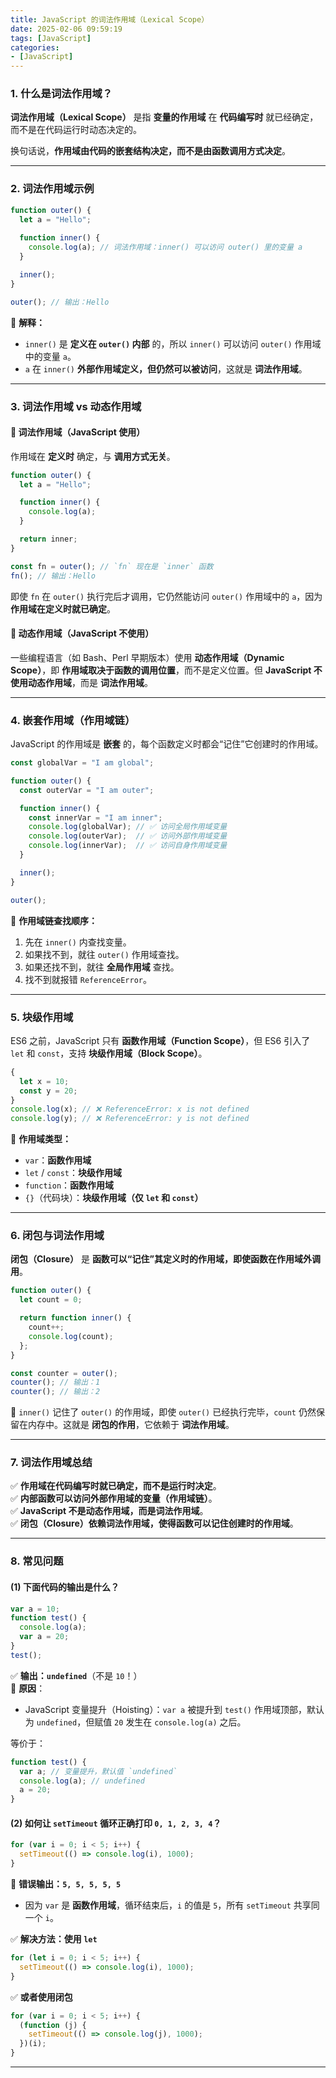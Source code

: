 ```yaml
---
title: JavaScript 的词法作用域（Lexical Scope）
date: 2025-02-06 09:59:19
tags: [JavaScript]
categories:
- [JavaScript]
---
```


### **1. 什么是词法作用域？**
**词法作用域（Lexical Scope）** 是指 **变量的作用域** 在 **代码编写时** 就已经确定，而不是在代码运行时动态决定的。

换句话说，**作用域由代码的嵌套结构决定，而不是由函数调用方式决定**。

---

### **2. 词法作用域示例**
```javascript
function outer() {
  let a = "Hello";
  
  function inner() {
    console.log(a); // 词法作用域：inner() 可以访问 outer() 里的变量 a
  }

  inner();
}

outer(); // 输出：Hello
```
🔹 **解释：**
- `inner()` 是 **定义在 `outer()` 内部** 的，所以 `inner()` 可以访问 `outer()` 作用域中的变量 `a`。
- `a` 在 `inner()` **外部作用域定义，但仍然可以被访问**，这就是 **词法作用域**。

---

### **3. 词法作用域 vs 动态作用域**
#### **🔹 词法作用域（JavaScript 使用）**
作用域在 **定义时** 确定，与 **调用方式无关**。

```javascript
function outer() {
  let a = "Hello";

  function inner() {
    console.log(a);
  }

  return inner;
}

const fn = outer(); // `fn` 现在是 `inner` 函数
fn(); // 输出：Hello
```
即使 `fn` 在 `outer()` 执行完后才调用，它仍然能访问 `outer()` 作用域中的 `a`，因为 **作用域在定义时就已确定**。

#### **🔹 动态作用域（JavaScript 不使用）**
一些编程语言（如 Bash、Perl 早期版本）使用 **动态作用域（Dynamic Scope）**，即 **作用域取决于函数的调用位置**，而不是定义位置。但 **JavaScript 不使用动态作用域**，而是 **词法作用域**。

---

### **4. 嵌套作用域（作用域链）**
JavaScript 的作用域是 **嵌套** 的，每个函数定义时都会“记住”它创建时的作用域。

```javascript
const globalVar = "I am global";

function outer() {
  const outerVar = "I am outer";

  function inner() {
    const innerVar = "I am inner";
    console.log(globalVar); // ✅ 访问全局作用域变量
    console.log(outerVar);  // ✅ 访问外部作用域变量
    console.log(innerVar);  // ✅ 访问自身作用域变量
  }

  inner();
}

outer();
```
🔹 **作用域链查找顺序：**
1. 先在 `inner()` 内查找变量。
2. 如果找不到，就往 `outer()` 作用域查找。
3. 如果还找不到，就往 **全局作用域** 查找。
4. 找不到就报错 `ReferenceError`。

---

### **5. 块级作用域**
ES6 之前，JavaScript 只有 **函数作用域（Function Scope）**，但 ES6 引入了 `let` 和 `const`，支持 **块级作用域（Block Scope）**。

```javascript
{
  let x = 10;
  const y = 20;
}
console.log(x); // ❌ ReferenceError: x is not defined
console.log(y); // ❌ ReferenceError: y is not defined
```
🔹 **作用域类型：**
- `var`：**函数作用域**
- `let` / `const`：**块级作用域**
- `function`：**函数作用域**
- `{}`（代码块）：**块级作用域（仅 `let` 和 `const`）**

---

### **6. 闭包与词法作用域**
**闭包（Closure）** 是 **函数可以“记住”其定义时的作用域，即使函数在作用域外调用**。

```javascript
function outer() {
  let count = 0;

  return function inner() {
    count++;
    console.log(count);
  };
}

const counter = outer();
counter(); // 输出：1
counter(); // 输出：2
```
🔹 `inner()` 记住了 `outer()` 的作用域，即使 `outer()` 已经执行完毕，`count` 仍然保留在内存中。这就是 **闭包的作用**，它依赖于 **词法作用域**。

---

### **7. 词法作用域总结**
✅ **作用域在代码编写时就已确定，而不是运行时决定**。  
✅ **内部函数可以访问外部作用域的变量（作用域链）**。  
✅ **JavaScript 不是动态作用域，而是词法作用域**。  
✅ **闭包（Closure）依赖词法作用域，使得函数可以记住创建时的作用域**。  

---

### **8. 常见问题**
#### **(1) 下面代码的输出是什么？**
```javascript
var a = 10;
function test() {
  console.log(a);
  var a = 20;
}
test();
```
✅ **输出：`undefined`**（不是 `10`！）  
🔹 **原因**：  
- JavaScript 变量提升（Hoisting）：`var a` 被提升到 `test()` 作用域顶部，默认为 `undefined`，但赋值 `20` 发生在 `console.log(a)` 之后。

等价于：
```javascript
function test() {
  var a; // 变量提升，默认值 `undefined`
  console.log(a); // undefined
  a = 20;
}
```

#### **(2) 如何让 `setTimeout` 循环正确打印 `0, 1, 2, 3, 4`？**
```javascript
for (var i = 0; i < 5; i++) {
  setTimeout(() => console.log(i), 1000);
}
```
🔴 **错误输出：`5, 5, 5, 5, 5`**
- 因为 `var` 是 **函数作用域**，循环结束后，`i` 的值是 `5`，所有 `setTimeout` 共享同一个 `i`。

✅ **解决方法：使用 `let`**
```javascript
for (let i = 0; i < 5; i++) {
  setTimeout(() => console.log(i), 1000);
}
```
✅ **或者使用闭包**
```javascript
for (var i = 0; i < 5; i++) {
  (function (j) {
    setTimeout(() => console.log(j), 1000);
  })(i);
}
```

---

